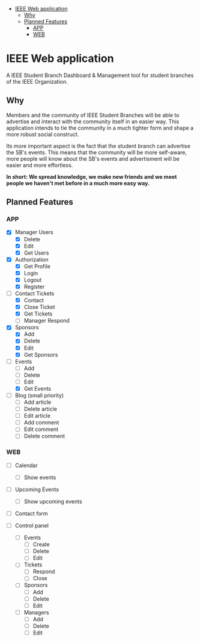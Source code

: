 - [IEEE Web application](#ieee-web-application)
  - [Why](#why)
  - [Planned Features](#planned-features)
    - [APP](#app)
    - [WEB](#web)

# IEEE Web application

A IEEE Student Branch Dashboard & Management tool for student branches of the IEEE Organization.
## Why

Members and the community of IEEE Student Branches will be able to advertise and interact with the community itself in an easier way. This application intends to tie the community in a much tighter form and shape a more robust social construct.

Its more important aspect is the fact that the student branch can advertise the SB's events. This means that the community will be more self-aware, more people will know about the SB's events and advertisment will be easier and more effortless.

**In short: We spread knowledge, we make new friends and we meet people we haven't met before in a much more easy way.**

## Planned Features

### APP
- [x] Manager Users
  - [x] Delete
  - [x] Edit
  - [x] Get Users

- [x] Authorization
  - [x] Get Profile
  - [x] Login
  - [x] Logout
  - [x] Register

- [ ] Contact Tickets
  - [x] Contact
  - [x] Close Ticket
  - [x] Get Tickets
  - [ ] Manager Respond

- [x] Sponsors
  - [x] Add
  - [x] Delete
  - [x] Edit
  - [x] Get Sponsors

- [ ] Events
  - [ ] Add
  - [ ] Delete
  - [ ] Edit
  - [x] Get Events

- [ ] Blog (small priority)
  - [ ] Add article
  - [ ] Delete article
  - [ ] Edit article
  - [ ] Add comment
  - [ ] Edit comment
  - [ ] Delete comment

### WEB

- [ ] Calendar
  - [ ] Show events

- [ ] Upcoming Events
  - [ ] Show upcoming events

- [ ] Contact form

- [ ] Control panel
    - [ ] Events
      - [ ] Create
      - [ ] Delete
      - [ ] Edit
    - [ ] Tickets
      - [ ] Respond
      - [ ] Close
    - [ ] Sponsors
      - [ ] Add
      - [ ] Delete
      - [ ] Edit
    - [ ] Managers
      - [ ] Add
      - [ ] Delete
      - [ ] Edit